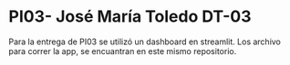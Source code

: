 # PI03- José María Toledo DT-03

Para la entrega de PI03 se utilizó un dashboard en streamlit. Los archivo para correr la app, se encuantran en este mismo repositorio.
